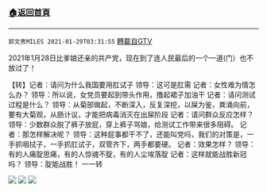 ﻿###  [:house:返回首頁](https://github.com/ourhimalayas/txt)
---

`郭文贵MILES 2021-01-29T03:31:55` [轉載自GTV](https://gtv.org/web/#/UserInfo/5e596957357cc612d35a8044)

2021年1月28日比爹娘还亲的共产党，现在到了连人民最后的一个一道(门）也不放过了！


【转】记者：请问为什么我国要用肛试子
领导：这可是肛需
记者：女性难为情怎么办？
领导：所以说，女党员要起到带头作用，撸起裙子加油干
记者：请问测试过程是什么？
领导：从菊部做起，不断深入，反复深挖，以屎为鉴，粪涌向前，要有大菊观，从肠计议，才能把病毒消灭在出屎阶段
记者：请问群众反应怎样？
领导：少数群众脱了裤子放屁，穿上裤子骂娘，给测试工作带来很多阻碍。
记者：那怎样解决呢？
领导：这种屁事都干不了，还能叫党吗，我们的对策是，一手抓咽拭子，一手抓肛试子，双管齐下，两手都要硬。
记者：效果怎样？
领导：有的人痛腚思痛，有的人惊魂不腚，有的人尘埃落腚
记者：这样就能战胜新冠吗？
领导：腚能战胜！
                       一一转

![](https://filegroup.gtv.org/cdn-cgi/image/width=600/https://filegroup.gtv.org/group6/web/20210129/03/31/0/352c297365158c45324a4de8b93d696b.jpg)
![](https://filegroup.gtv.org/cdn-cgi/image/width=600/https://filegroup.gtv.org/group6/web/20210129/03/31/0/c11a68be3f77c845ba9c5bee38f8692b.jpg)
![](https://filegroup.gtv.org/cdn-cgi/image/width=600/https://filegroup.gtv.org/group6/web/20210129/03/31/0/ba7ca6d18cbfa5d08b30dfef75a9b8a1.jpg)
